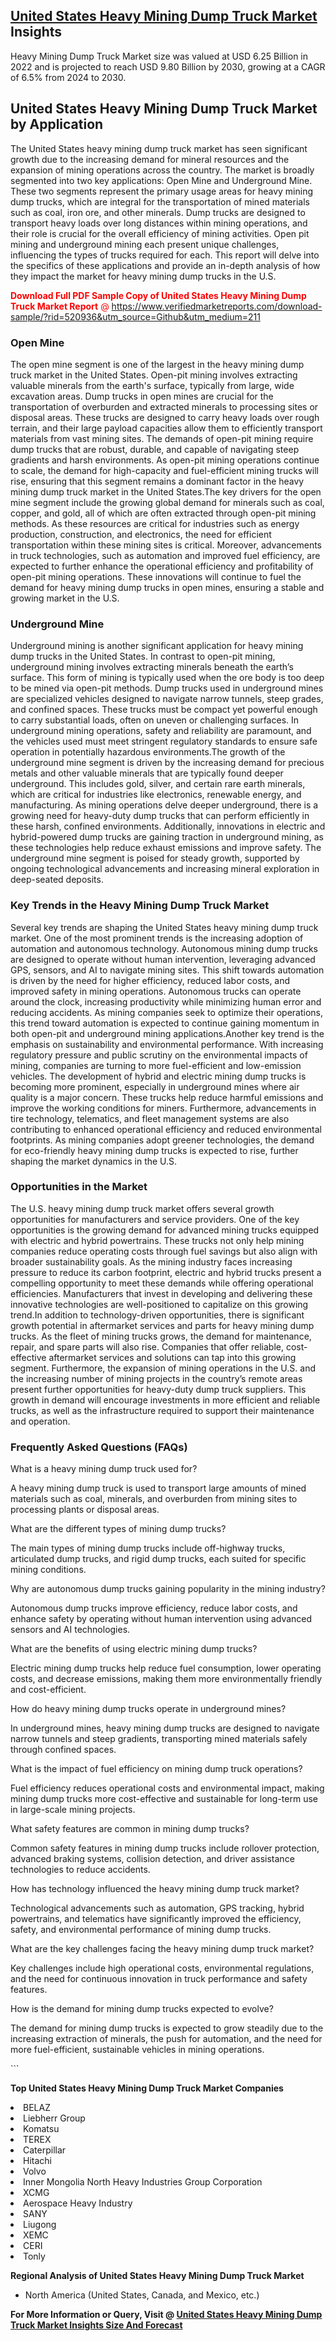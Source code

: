 <h2><a href="https://www.verifiedmarketreports.com/download-sample/?rid=520936&amp;utm_source=Github&amp;utm_medium=211" target="_blank">United States Heavy Mining Dump Truck Market</a> Insights</h2><p>Heavy Mining Dump Truck Market size was valued at USD 6.25 Billion in 2022 and is projected to reach USD 9.80 Billion by 2030, growing at a CAGR of 6.5% from 2024 to 2030.</p><p><h2>United States Heavy Mining Dump Truck Market by Application</h2><p>The United States heavy mining dump truck market has seen significant growth due to the increasing demand for mineral resources and the expansion of mining operations across the country. The market is broadly segmented into two key applications: Open Mine and Underground Mine. These two segments represent the primary usage areas for heavy mining dump trucks, which are integral for the transportation of mined materials such as coal, iron ore, and other minerals. Dump trucks are designed to transport heavy loads over long distances within mining operations, and their role is crucial for the overall efficiency of mining activities. Open pit mining and underground mining each present unique challenges, influencing the types of trucks required for each. This report will delve into the specifics of these applications and provide an in-depth analysis of how they impact the market for heavy mining dump trucks in the U.S.<p><span class=""><span style="color: #ff0000;"><strong>Download Full PDF Sample Copy of United States Heavy Mining Dump Truck Market Report</strong> @ </span><a href="https://www.verifiedmarketreports.com/download-sample/?rid=520936&amp;utm_source=Github&amp;utm_medium=211" target="_blank">https://www.verifiedmarketreports.com/download-sample/?rid=520936&amp;utm_source=Github&amp;utm_medium=211</a></span></p></p><h3>Open Mine</h3><p>The open mine segment is one of the largest in the heavy mining dump truck market in the United States. Open-pit mining involves extracting valuable minerals from the earth's surface, typically from large, wide excavation areas. Dump trucks in open mines are crucial for the transportation of overburden and extracted minerals to processing sites or disposal areas. These trucks are designed to carry heavy loads over rough terrain, and their large payload capacities allow them to efficiently transport materials from vast mining sites. The demands of open-pit mining require dump trucks that are robust, durable, and capable of navigating steep gradients and harsh environments. As open-pit mining operations continue to scale, the demand for high-capacity and fuel-efficient mining trucks will rise, ensuring that this segment remains a dominant factor in the heavy mining dump truck market in the United States.The key drivers for the open mine segment include the growing global demand for minerals such as coal, copper, and gold, all of which are often extracted through open-pit mining methods. As these resources are critical for industries such as energy production, construction, and electronics, the need for efficient transportation within these mining sites is critical. Moreover, advancements in truck technologies, such as automation and improved fuel efficiency, are expected to further enhance the operational efficiency and profitability of open-pit mining operations. These innovations will continue to fuel the demand for heavy mining dump trucks in open mines, ensuring a stable and growing market in the U.S.<h3>Underground Mine</h3><p>Underground mining is another significant application for heavy mining dump trucks in the United States. In contrast to open-pit mining, underground mining involves extracting minerals beneath the earth’s surface. This form of mining is typically used when the ore body is too deep to be mined via open-pit methods. Dump trucks used in underground mines are specialized vehicles designed to navigate narrow tunnels, steep grades, and confined spaces. These trucks must be compact yet powerful enough to carry substantial loads, often on uneven or challenging surfaces. In underground mining operations, safety and reliability are paramount, and the vehicles used must meet stringent regulatory standards to ensure safe operation in potentially hazardous environments.The growth of the underground mine segment is driven by the increasing demand for precious metals and other valuable minerals that are typically found deeper underground. This includes gold, silver, and certain rare earth minerals, which are critical for industries like electronics, renewable energy, and manufacturing. As mining operations delve deeper underground, there is a growing need for heavy-duty dump trucks that can perform efficiently in these harsh, confined environments. Additionally, innovations in electric and hybrid-powered dump trucks are gaining traction in underground mining, as these technologies help reduce exhaust emissions and improve safety. The underground mine segment is poised for steady growth, supported by ongoing technological advancements and increasing mineral exploration in deep-seated deposits.<h3>Key Trends in the Heavy Mining Dump Truck Market</h3><p>Several key trends are shaping the United States heavy mining dump truck market. One of the most prominent trends is the increasing adoption of automation and autonomous technology. Autonomous mining dump trucks are designed to operate without human intervention, leveraging advanced GPS, sensors, and AI to navigate mining sites. This shift towards automation is driven by the need for higher efficiency, reduced labor costs, and improved safety in mining operations. Autonomous trucks can operate around the clock, increasing productivity while minimizing human error and reducing accidents. As mining companies seek to optimize their operations, this trend toward automation is expected to continue gaining momentum in both open-pit and underground mining applications.Another key trend is the emphasis on sustainability and environmental performance. With increasing regulatory pressure and public scrutiny on the environmental impacts of mining, companies are turning to more fuel-efficient and low-emission vehicles. The development of hybrid and electric mining dump trucks is becoming more prominent, especially in underground mines where air quality is a major concern. These trucks help reduce harmful emissions and improve the working conditions for miners. Furthermore, advancements in tire technology, telematics, and fleet management systems are also contributing to enhanced operational efficiency and reduced environmental footprints. As mining companies adopt greener technologies, the demand for eco-friendly heavy mining dump trucks is expected to rise, further shaping the market dynamics in the U.S.<h3>Opportunities in the Market</h3><p>The U.S. heavy mining dump truck market offers several growth opportunities for manufacturers and service providers. One of the key opportunities is the growing demand for advanced mining trucks equipped with electric and hybrid powertrains. These trucks not only help mining companies reduce operating costs through fuel savings but also align with broader sustainability goals. As the mining industry faces increasing pressure to reduce its carbon footprint, electric and hybrid trucks present a compelling opportunity to meet these demands while offering operational efficiencies. Manufacturers that invest in developing and delivering these innovative technologies are well-positioned to capitalize on this growing trend.In addition to technology-driven opportunities, there is significant growth potential in aftermarket services and parts for heavy mining dump trucks. As the fleet of mining trucks grows, the demand for maintenance, repair, and spare parts will also rise. Companies that offer reliable, cost-effective aftermarket services and solutions can tap into this growing segment. Furthermore, the expansion of mining operations in the U.S. and the increasing number of mining projects in the country’s remote areas present further opportunities for heavy-duty dump truck suppliers. This growth in demand will encourage investments in more efficient and reliable trucks, as well as the infrastructure required to support their maintenance and operation.<h3>Frequently Asked Questions (FAQs)</h3><p>What is a heavy mining dump truck used for?</p><p>A heavy mining dump truck is used to transport large amounts of mined materials such as coal, minerals, and overburden from mining sites to processing plants or disposal areas.</p><p>What are the different types of mining dump trucks?</p><p>The main types of mining dump trucks include off-highway trucks, articulated dump trucks, and rigid dump trucks, each suited for specific mining conditions.</p><p>Why are autonomous dump trucks gaining popularity in the mining industry?</p><p>Autonomous dump trucks improve efficiency, reduce labor costs, and enhance safety by operating without human intervention using advanced sensors and AI technologies.</p><p>What are the benefits of using electric mining dump trucks?</p><p>Electric mining dump trucks help reduce fuel consumption, lower operating costs, and decrease emissions, making them more environmentally friendly and cost-efficient.</p><p>How do heavy mining dump trucks operate in underground mines?</p><p>In underground mines, heavy mining dump trucks are designed to navigate narrow tunnels and steep gradients, transporting mined materials safely through confined spaces.</p><p>What is the impact of fuel efficiency on mining dump truck operations?</p><p>Fuel efficiency reduces operational costs and environmental impact, making mining dump trucks more cost-effective and sustainable for long-term use in large-scale mining projects.</p><p>What safety features are common in mining dump trucks?</p><p>Common safety features in mining dump trucks include rollover protection, advanced braking systems, collision detection, and driver assistance technologies to reduce accidents.</p><p>How has technology influenced the heavy mining dump truck market?</p><p>Technological advancements such as automation, GPS tracking, hybrid powertrains, and telematics have significantly improved the efficiency, safety, and environmental performance of mining dump trucks.</p><p>What are the key challenges facing the heavy mining dump truck market?</p><p>Key challenges include high operational costs, environmental regulations, and the need for continuous innovation in truck performance and safety features.</p><p>How is the demand for mining dump trucks expected to evolve?</p><p>The demand for mining dump trucks is expected to grow steadily due to the increasing extraction of minerals, the push for automation, and the need for more fuel-efficient, sustainable vehicles in mining operations.</p>```</p><p><strong>Top United States Heavy Mining Dump Truck Market Companies</strong></p><div data-test-id=""><p><li>BELAZ</li><li> Liebherr Group</li><li> Komatsu</li><li> TEREX</li><li> Caterpillar</li><li> Hitachi</li><li> Volvo</li><li> Inner Mongolia North Heavy Industries Group Corporation</li><li> XCMG</li><li> Aerospace Heavy Industry</li><li> SANY</li><li> Liugong</li><li> XEMC</li><li> CERI</li><li> Tonly</li></p><div><strong>Regional Analysis of&nbsp;United States Heavy Mining Dump Truck Market</strong></div><ul><li dir="ltr"><p dir="ltr">North America&nbsp;(United States, Canada, and Mexico, etc.)</p></li></ul><p><strong>For More Information or Query, Visit @&nbsp;</strong><strong><a href="https://www.verifiedmarketreports.com/product/heavy-mining-dump-truck-market/?utm_source=Github&amp;utm_medium=211" target="_blank">United States Heavy Mining Dump Truck Market Insights Size And Forecast</a></strong></p></div>
